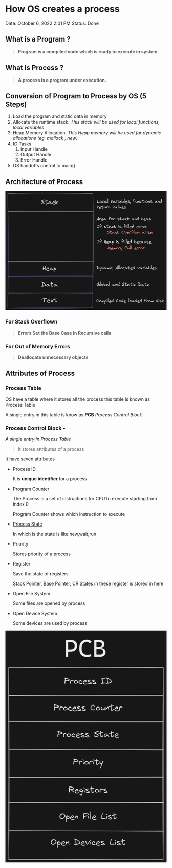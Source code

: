 # How OS creates a process

Date: October 6, 2022 2:01 PM
Status: Done

## What is a Program ?

> **Program is a compiled code which is ready to execute in system.**
> 

## What is Process ?

> **A process is a program under execution.**
> 

## Conversion of Program to Process by OS (5 Steps)

1. Load the program and static data in memory
2. Allocate the runtime stack. *This stack will be used for local functions, local variables*
3. Heap Memory Allocation. *This Heap memory will be used for dynamic allocations (eg. mallock , new)*
4. IO Tasks
    1. Input Handle
    2. Output Handle 
    3. Error Handle
5. OS handoffs control to main()

## Architecture of  Process

![Untitled](How%20OS%20creates%20a%20process%2032b2cecc2df4473fb7062c170743f9a7/Untitled.png)

### For Stack Overflown

> **Errors Set the Base Case in Recursive calls**
> 

### For Out of Memory Errors

> **Deallocate unnecessary objects**
> 

## Attributes of Process

### Process Table

OS have a table where it stores all the process this table is known as Process Table

A single entry in this table is know as **PCB** *Process Control Block*

### Process Control Block -

 *A single entry in Process Table*

> It stores attributes of a process
> 

It have seven attributes

- Process ID
    
    It is **unique identifier** for a process
    
- Program Counter
    
    The Process is a set of instructions for CPU to execute starting from index 0
    
    Program Counter shows which instruction to execute 
    
- [Process State](Process%20States%20283268e54d9f49029219778c8e5a4ab2.md)
    
    In which is the state is like new,wait,run
    
- Priority
    
    Stores priority of a process
    
- Register
    
    Save the state of registers
    
    Stack Pointer, Base Pointer, CR States in these register is stored in here
    
- Open File System
    
    Some files are opened by process
    
- Open Device System
    
    Some devices are used by process
    

![Untitled](How%20OS%20creates%20a%20process%2032b2cecc2df4473fb7062c170743f9a7/Untitled%201.png)